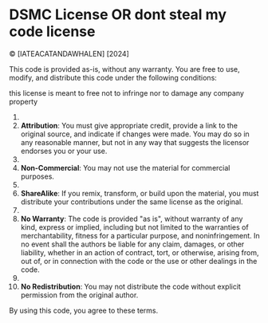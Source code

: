 # DSMC License OR dont steal my code license

© [IATEACATANDAWHALEN] [2024]

This code is provided as-is, without any warranty. You are free to use, modify, and distribute this code under the following conditions:

this license is meant to free not to infringe nor to damage any company property

1.
2. **Attribution**: You must give appropriate credit, provide a link to the original source, and indicate if changes were made. You may do so in any reasonable manner, but not in any way that suggests the licensor endorses you or your use.
3.
4. **Non-Commercial**: You may not use the material for commercial purposes.
5.
6. **ShareAlike**: If you remix, transform, or build upon the material, you must distribute your contributions under the same license as the original.
7.
8. **No Warranty**: The code is provided "as is", without warranty of any kind, express or implied, including but not limited to the warranties of merchantability, fitness for a particular purpose, and noninfringement. In no event shall the authors be liable for any claim, damages, or other liability, whether in an action of contract, tort, or otherwise, arising from, out of, or in connection with the code or the use or other dealings in the code.
9.
10. **No Redistribution**: You may not distribute the code without explicit permission from the original author.

By using this code, you agree to these terms.
